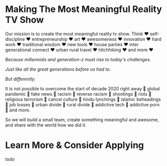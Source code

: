 # Making The Most Meaningful Reality TV Show

Our mission is to create the most meaningful reality tv show. Think :heart: self-discipline :heart: entrepreneurship :heart: art :heart: awesomeness :heart: innovation :heart: hard work :heart: traditional wisdom :heart: new tools :heart: house parties :heart: inter generational connect :heart: urban rural travel :heart:  hitchhiking :heart: and more :heart: 

_Because millennials and generation-z must rise to today's challenges._ 

_Just like all the great generations before us had to._ 

_But differently._

It is not possible to overcome the start of decade 2020 right away 🦇 global pandemic 🦇 fake news 🦇 racism 🦇 reverse racism 🦇 shootings 🦇 riots 🦇 religious terrorism 🦇 cancel culture 🦇 hindu lynchings 🦇 islamic beheadings 🦇 job losses 🦇 urban divide 🦇 rural divide 🦇 addictive tech 🦇 addictive porn 🦇  and more. 

So we will build a small team, create something meaningful and awesome, and share with the world how we did it.

# Learn More & Consider Applying

todo
